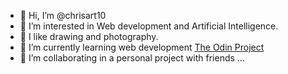 - 👋 Hi, I’m @chrisart10
- 👀 I’m interested in Web development and Artificial Intelligence.
- :art: I like drawing and photography.
- :memo: I’m currently learning web development [The Odin Project](https://www.theodinproject.com/)
- 💞️ I’m collaborating in a personal project with friends ...



<!---
chrisart10/chrisart10 is a ✨ special ✨ repository because its `README.md` (this file) appears on your GitHub profile.
You can click the Preview link to take a look at your changes.
--->
